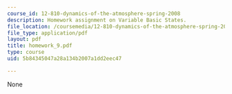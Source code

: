 ```yaml
---
course_id: 12-810-dynamics-of-the-atmosphere-spring-2008
description: Homework assignment on Variable Basic States.
file_location: /coursemedia/12-810-dynamics-of-the-atmosphere-spring-2008/5b84345047a28a134b2007a1dd2eec47_homework_9.pdf
file_type: application/pdf
layout: pdf
title: homework_9.pdf
type: course
uid: 5b84345047a28a134b2007a1dd2eec47

---
```

None